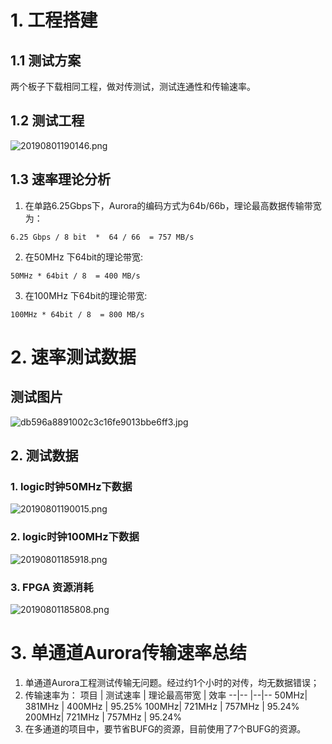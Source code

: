 # 1. 工程搭建
## 1.1 测试方案
两个板子下载相同工程，做对传测试，测试连通性和传输速率。
## 1.2 测试工程
![20190801190146.png](https://i.loli.net/2019/08/01/5d42c69b2a50147386.png)
## 1.3 速率理论分析
1. 在单路6.25Gbps下，Aurora的编码方式为64b/66b，理论最高数据传输带宽为：
```
6.25 Gbps / 8 bit  *  64 / 66  = 757 MB/s
```
2. 在50MHz 下64bit的理论带宽:
```
50MHz * 64bit / 8  = 400 MB/s
```

3. 在100MHz 下64bit的理论带宽:
```
100MHz * 64bit / 8  = 800 MB/s
```

# 2. 速率测试数据
## 测试图片
![db596a8891002c3c16fe9013bbe6ff3.jpg](https://i.loli.net/2019/08/01/5d42c5740570f56718.jpg)
## 2. 测试数据
### 1. logic时钟50MHz下数据
![20190801190015.png](https://i.loli.net/2019/08/01/5d42c64075f6252465.png)
### 2. logic时钟100MHz下数据
![20190801185918.png](https://i.loli.net/2019/08/01/5d42c607e6d1285931.png)
### 3. FPGA 资源消耗
![20190801185808.png](https://i.loli.net/2019/08/01/5d42c5c165b5387325.png)
# 3. 单通道Aurora传输速率总结
1. 单通道Aurora工程测试传输无问题。经过约1个小时的对传，均无数据错误；
2. 传输速率为：
    项目 | 测试速率 | 理论最高带宽 | 效率
    --|-- |--|-- 
    50MHz| 381MHz | 400MHz | 95.25%
    100MHz| 721MHz |  757MHz | 95.24%
    200MHz| 721MHz |  757MHz | 95.24%
3. 在多通道的项目中，要节省BUFG的资源，目前使用了7个BUFG的资源。
